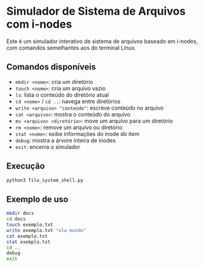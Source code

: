
# Simulador de Sistema de Arquivos com i-nodes

Este é um simulador interativo de sistema de arquivos baseado em i-nodes, com comandos semelhantes aos do terminal Linux.

## Comandos disponíveis

- `mkdir <nome>`: cria um diretório
- `touch <nome>`: cria um arquivo vazio
- `ls`: lista o conteúdo do diretório atual
- `cd <nome>` / `cd ..`: navega entre diretórios
- `write <arquivo> "conteúdo"`: escreve conteúdo no arquivo
- `cat <arquivo>`: mostra o conteúdo do arquivo
- `mv <arquivo> <diretório>`: move um arquivo para um diretório
- `rm <nome>`: remove um arquivo ou diretório
- `stat <nome>`: exibe informações do inode do item
- `debug`: mostra a árvore inteira de inodes
- `exit`: encerra o simulador

## Execução

```bash
python3 file_system_shell.py
```

## Exemplo de uso

```bash
mkdir docs
cd docs
touch exemplo.txt
write exemplo.txt "ola mundo"
cat exemplo.txt
stat exemplo.txt
cd ..
debug
exit
```
